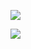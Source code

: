 

![](https://gitee.com/hxc8/images3/raw/master/img/202407172227002.jpg)



![](https://gitee.com/hxc8/images3/raw/master/img/202407172227371.jpg)


